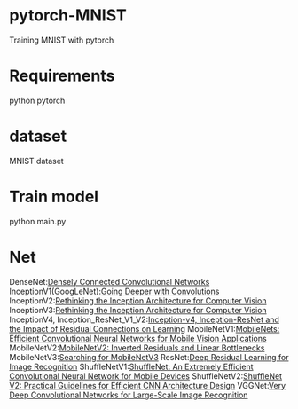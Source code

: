 # pytorch-MNIST
Training MNIST with pytorch

# Requirements
python
pytorch

# dataset
MNIST dataset

# Train model
python main.py

# Net
DenseNet:[Densely Connected Convolutional Networks](https://arxiv.org/abs/1608.06993v5)
InceptionV1(GoogLeNet):[Going Deeper with Convolutions](https://arxiv.org/abs/1409.4842v1)
InceptionV2:[Rethinking the Inception Architecture for Computer Vision](https://arxiv.org/abs/1512.00567v3)
InceptionV3:[Rethinking the Inception Architecture for Computer Vision](https://arxiv.org/abs/1512.00567v3)
InceptionV4, Inception_ResNet_V1_V2:[Inception-v4, Inception-ResNet and the Impact of Residual Connections on Learning](https://arxiv.org/abs/1602.07261)
MobileNetV1:[MobileNets: Efficient Convolutional Neural Networks for Mobile Vision Applications](https://arxiv.org/abs/1704.04861)
MobileNetV2:[MobileNetV2: Inverted Residuals and Linear Bottlenecks](https://arxiv.org/abs/1801.04381)
MobileNetV3:[Searching for MobileNetV3](https://arxiv.org/abs/1905.02244)
ResNet:[Deep Residual Learning for Image Recognition](https://arxiv.org/abs/1512.03385v1)
ShuffleNetV1:[ShuffleNet: An Extremely Efficient Convolutional Neural Network for Mobile Devices](https://arxiv.org/abs/1707.01083v2)
ShuffleNetV2:[ShuffleNet V2: Practical Guidelines for Efficient CNN Architecture Design](https://arxiv.org/abs/1807.11164v1)
VGGNet:[Very Deep Convolutional Networks for Large-Scale Image Recognition](https://arxiv.org/abs/1409.1556v6)

